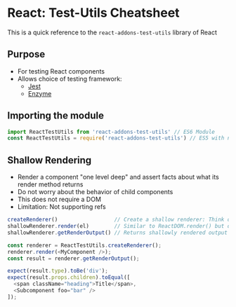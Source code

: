 # React: Test-Utils Cheatsheet
This is a quick reference to the `react-addons-test-utils` library of React

## Purpose
- For testing React components
- Allows choice of testing framework:
  - [Jest](http://facebook.github.io/jest/)
  - [Enzyme](http://airbnb.io/enzyme/) 

## Importing the module
```Javascript
import ReactTestUtils from 'react-addons-test-utils' // ES6 Module
const ReactTestUtils = require('react-addons-test-utils') // ES5 with npm CommonJS
```

## Shallow Rendering
- Render a component "one level deep" and assert facts about what its render method returns
- Do not worry about the behavior of child components
- This does not require a DOM
- Limitation: Not supporting refs

```JavaScript
createRenderer()                  // Create a shallow renderer: Think of this as a "place" to render the component you are testing
shallowRenderer.render(el)        // Similar to ReactDOM.render() but doesn't require DOM and only renders a single level deep
shallowRenderer.getRenderOutput() // Returns shallowly rendered output after shallowRenderer.render() has been called

const renderer = ReactTestUtils.createRenderer();
renderer.render(<MyComponent />);
const result = renderer.getRenderOutput();

expect(result.type).toBe('div');
expect(result.props.children).toEqual([
  <span className="heading">Title</span>,
  <Subcomponent foo="bar" />
]);
```
